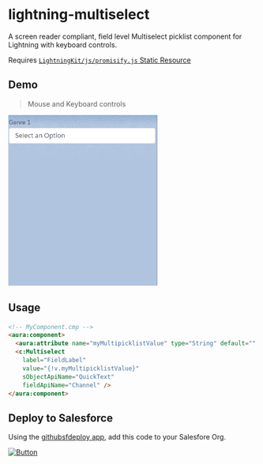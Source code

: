 # lightning-multiselect
A screen reader compliant, field level Multiselect picklist component for Lightning with keyboard controls.

Requires [`LightningKit/js/promisify.js` Static Resource](https://github.com/jlyon87/lightning-kit)

## Demo

> Mouse and Keyboard controls

![multiselect demo gif](./multiselect-demo.gif)

## Usage

```html
<!-- MyComponent.cmp -->
<aura:component>
  <aura:attribute name="myMultipicklistValue" type="String" default="" />
  <c:Multiselect
    label="FieldLabel"
    value="{!v.myMultipicklistValue}"
    sObjectApiName="QuickText"
    fieldApiName="Channel" />
</aura:component>
```

## Deploy to Salesforce

Using the [githubsfdeploy app](https://github.com/afawcett/githubsfdeploy), add this code to your Salesfore Org.

<a target="_blank" rel="noopener noreferrer" href="https://githubsfdeploy.herokuapp.com/app/githubdeploy/jlyon87/lightning-multiselect"><img src="https://raw.githubusercontent.com/afawcett/githubsfdeploy/master/src/main/webapp/resources/img/deploy.png" alt="Button" style="max-width:100%;"></a>
